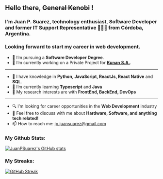 ## Hello there, <s>General Kenobi</s> !

### I'm Juan P. Suarez, technology enthusiast, Software Developer and former IT Support Representative 👨🏻‍💻 from Córdoba, Argentina. 

### Looking forward to start my career in web development.




- 💼 I’m pursuing a <strong>Software Developer Degree</strong>.
- 🔭 I’m currently working on a Private Project for <strong>[Kunan S.A.](https://www.kunan.com.ar/)</strong>.
---
- 🚀 I have knowledge in <strong> Python, JavaScript, ReactJs, React Native</strong> and <strong>SQL</strong>.
- 🌱 I’m currently learning <strong> Typescript</strong> and <strong>Java</strong>
- 🤔 My research interests are with <strong>FrontEnd, BackEnd, DevOps</strong>
---
- 🔍 I’m looking for career opportunities in the <strong>Web Development</strong> industry
- 💬 Feel free to discuss with me about <strong>Hardware, Software, and anything tech related!</strong>
- 📫 How to reach me: jp.juansuarez@gmail.com

### My Github Stats:

[![JuanPSuarez's GitHub stats](https://github-readme-stats.vercel.app/api?username=JuanPSuarez&show_icons=true&theme=darcula)](https://github.com/JuanPSuarez/github-readme-stats)

### My Streaks:

[![GitHub Streak](https://streak-stats.demolab.com/?user=JuanPSuarez&theme=dark)](https://git.io/streak-stats)


